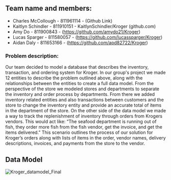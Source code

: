 ## Team name and members:


- Charles McCollough - 811961114 - (Github Link)
- Kaitlyn Schindler - 811910151 - KaitlynSchindler/Kroger (github.com)
- Amy Do - 811900843 - (https://github.com/amydo21/Kroger)
- Lucas Sparger - 811580057 - (https://github.com/lucassparger/Kroger)
- Aidan Daly - 811653166 - (https://github.com/apd82722/Kroger) 


### Problem description:
Our team decided to model a database that describes the inventory, transaction, and ordering system for Kroger. In our group's project we made 12 entities to describe the problem outlined above, along with the relationships between the entities to create a full data model. From the perspective of the store we modeled stores and departments to separate the inventory and order process by departments. From there we added inventory related entities and also transactions between customers and the store to change the inventory entity and provide an accurate total of items in the department of the store. On the other side of the data model we made a way to track the replenishment of inventory through orders from Krogers vendors. This would act like: “The seafood department is running out of fish, they order more fish from the fish vendor, get the invoice, and get the items delivered.” This scenario outlines the process of our solution for Kroger’s orders along with lists of items in the order, vendor names, delivery descriptions, invoices, and payments from the store to the vendor. 


## Data Model

![Kroger_datamodel_Final](https://user-images.githubusercontent.com/91034834/229179853-7aecf971-b79a-441b-9699-4f304c52e860.png)

